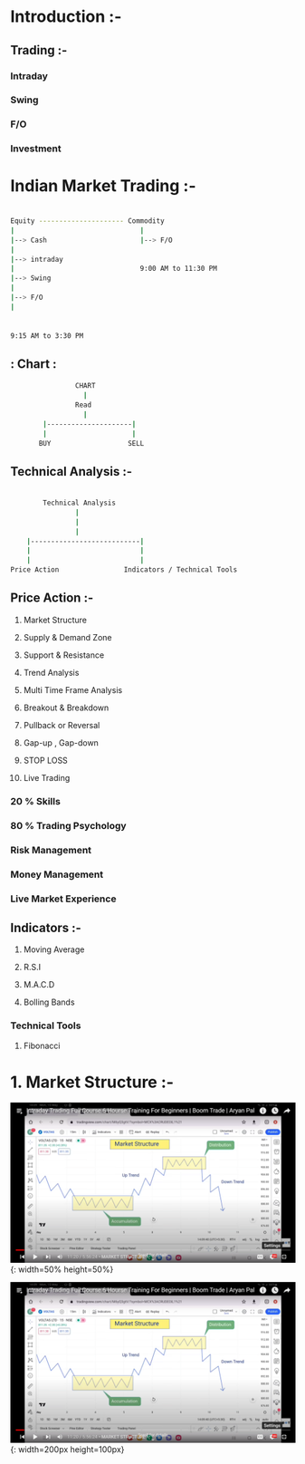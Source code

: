 # Introduction :-

## Trading :-

### Intraday 

### Swing

### F/O

### Investment

# Indian Market Trading :-

```bash

Equity --------------------- Commodity
|                               |
|--> Cash                       |--> F/O
|
|--> intraday
|                               9:00 AM to 11:30 PM
|--> Swing
|
|--> F/O
|


9:15 AM to 3:30 PM

```


##  : Chart :

```bash
                CHART
                  |
                Read
                  |
        |---------------------|
        |                     |
       BUY                   SELL

```

## Technical Analysis :-

```bash
    
        Technical Analysis 
                |
                |
                |
    |---------------------------|
    |                           |     
    |                           |
Price Action                Indicators / Technical Tools


```

## Price Action :-

1. Market Structure

2. Supply & Demand Zone

3. Support & Resistance

4. Trend Analysis

5. Multi Time Frame Analysis

6. Breakout & Breakdown

7. Pullback or Reversal

8. Gap-up , Gap-down

9. STOP LOSS

10. Live Trading


### 20 % Skills

### 80 % Trading Psychology

### Risk Management

### Money Management

### Live Market Experience

## Indicators :-

1. Moving Average

2. R.S.I

3. M.A.C.D

4. Bolling Bands

### Technical Tools

1. Fibonacci 

# 1. Market Structure :-




![MarketStructure](../04Photos/01.png){: width=50% height=50%}

![MarketStructure](../04Photos/01.png){: width=200px height=100px}
